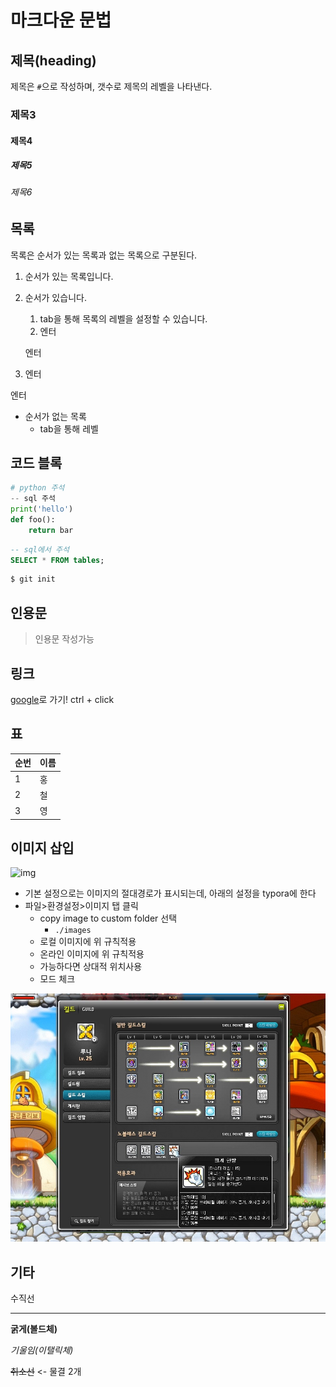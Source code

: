 # 마크다운 문법

## 제목(heading)

제목은 `#`으로 작성하며, 갯수로 제목의 레벨을 나타낸다.



### 제목3

#### 제목4

##### 제목5

###### 제목6

## 목록

목록은 순서가 있는 목록과 없는 목록으로 구분된다.

1. 순서가 있는 목록입니다.

2. 순서가 있습니다.

   1. tab을 통해 목록의 레벨을 설정할 수 있습니다.
   2. 엔터

   엔터

3. 엔터

엔터

* 순서가 없는 목록
  * tab을 통해 레벨

## 코드 블록

```python
# python 주석
-- sql 주석
print('hello')
def foo():
    return bar
```

```sql
-- sql에서 주석
SELECT * FROM tables;
```

```bash
$ git init
```

## 인용문 

> 인용문 작성가능



## 링크

[google](https://google.com)로 가기! ctrl + click



## 표

| 순번 | 이름 |
| ---- | ---- |
| 1    | 홍   |
| 2    | 철   |
| 3    | 영   |

## 이미지 삽입

![img](http://postfiles16.naver.net/MjAxOTEyMjJfMjA2/MDAxNTc3MDIxODI1NzU2.nYh5Xv-JE6R-Tz695jf6b3nfOQvd4CvKllzxGUGINT0g.ESrdEM3DwSKawEvEfkO3u0IMaHWrs9E_IIWOOtmRYKUg.JPEG.juble93/SeriesPlayer_2019-12-22_22-36-45-868.jpg?type=w966)

* 기본 설정으로는 이미지의 절대경로가 표시되는데, 아래의 설정을 typora에 한다
* 파일>환경설정>이미지 탭 클릭
  * copy image to custom folder 선택
    * `./images`
  * 로컬 이미지에 위 규칙적용
  * 온라인 이미지에 위 규칙적용
  * 가능하다면 상대적 위치사용
  * 모드 체크

![SeriesPlayer_2019-12-22_22-36-45-868](images/SeriesPlayer_2019-12-22_22-36-45-868-1577421598321.jpg)



## 기타

수직선

---

**굵게(볼드체)**

*기울임(이탤릭체)*

~~취소선~~ <- 물결 2개